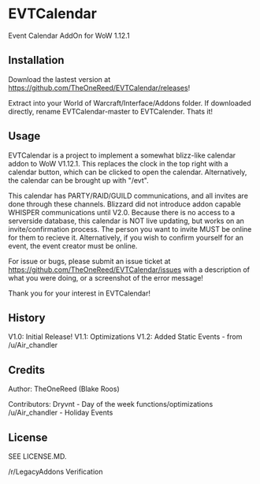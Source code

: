 # EVTCalendar
Event Calendar AddOn for WoW 1.12.1

## Installation

Download the lastest version at https://github.com/TheOneReed/EVTCalendar/releases!

Extract into your World of Warcraft/Interface/Addons folder. If downloaded directly, rename EVTCalendar-master to EVTCalender.
Thats it!

## Usage

EVTCalendar is a project to implement a somewhat blizz-like calendar addon to WoW V1.12.1.
This replaces the clock in the top right with a calendar button, which can be clicked to open the calendar. Alternatively, the calendar can be brought up with "/evt".

This calendar has PARTY/RAID/GUILD communications, and all invites are done through these channels. Blizzard did not
introduce addon capable WHISPER communications until V2.0. Because there is no access to a serverside database, this 
calendar is NOT live updating, but works on an invite/confirmation process. The person you want to invite MUST be online
for them to recieve it. Alternatively, if you wish to confirm yourself for an event, the event creator must be online.

For issue or bugs, please submit an issue ticket at https://github.com/TheOneReed/EVTCalendar/issues with a description of what you
were doing, or a screenshot of the error message!

Thank you for your interest in EVTCalendar!

## History

V1.0: Initial Release!
V1.1: Optimizations
V1.2: Added Static Events - from /u/Air_chandler

## Credits

Author: 
TheOneReed (Blake Roos)

Contributors:
Dryvnt - Day of the week functions/optimizations
/u/Air_chandler - Holiday Events

## License

SEE LICENSE.MD.

/r/LegacyAddons Verification
